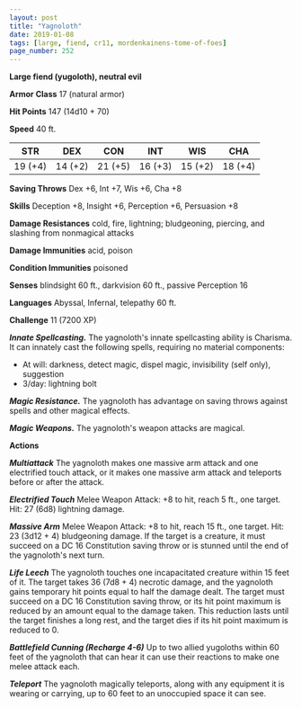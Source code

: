 ```yaml
---
layout: post
title: "Yagnoloth"
date: 2019-01-08
tags: [large, fiend, cr11, mordenkainens-tome-of-foes]
page_number: 252
---
```


**Large fiend (yugoloth), neutral evil**

**Armor Class** 17 (natural armor)

**Hit Points** 147  (14d10 + 70)

**Speed** 40 ft.

|   STR   |   DEX   |   CON   |   INT   |   WIS   |   CHA   |
|:-------:|:-------:|:-------:|:-------:|:-------:|:-------:|
| 19 (+4) | 14 (+2) | 21 (+5) | 16 (+3) | 15 (+2) | 18 (+4) |

**Saving Throws** Dex +6, Int +7, Wis +6, Cha +8

**Skills** Deception +8, Insight +6, Perception +6, Persuasion +8

**Damage Resistances** cold, fire, lightning; bludgeoning, piercing, and slashing from nonmagical attacks

**Damage Immunities** acid, poison

**Condition Immunities** poisoned

**Senses** blindsight 60 ft., darkvision 60 ft., passive Perception 16

**Languages** Abyssal, Infernal, telepathy 60 ft.

**Challenge** 11 (7200 XP)

***Innate Spellcasting.*** The yagnoloth's innate spellcasting ability is Charisma. It can innately cast the following spells, requiring no material components:
* At will: darkness, detect magic, dispel magic, invisibility (self only), suggestion
* 3/day: lightning bolt

***Magic Resistance.*** The yagnoloth has advantage on saving throws against spells and other magical effects.

***Magic Weapons.*** The yagnoloth's weapon attacks are magical.

**Actions**

***Multiattack*** The yagnoloth makes one massive arm attack and one electrified touch attack, or it makes one massive arm attack and teleports before or after the attack.

***Electrified Touch*** Melee Weapon Attack: +8 to hit, reach 5 ft., one target. Hit: 27 (6d8) lightning damage.

***Massive Arm*** Melee Weapon Attack: +8 to hit, reach 15 ft., one target. Hit: 23 (3d12 + 4) bludgeoning damage. If the target is a creature, it must succeed on a DC 16 Constitution saving throw or is stunned until the end of the yagnoloth's next turn.

***Life Leech*** The yagnoloth touches one incapacitated creature within 15 feet of it. The target takes 36 (7d8 + 4) necrotic damage, and the yagnoloth gains temporary hit points equal to half the damage dealt. The target must succeed on a DC 16 Constitution saving throw, or its hit point maximum is reduced by an amount equal to the damage taken. This reduction lasts until the target finishes a long rest, and the target dies if its hit point maximum is reduced to 0.

***Battlefield Cunning (Recharge 4-6)*** Up to two allied yugoloths within 60 feet of the yagnoloth that can hear it can use their reactions to make one melee attack each.

***Teleport*** The yagnoloth magically teleports, along with any equipment it is wearing or carrying, up to 60 feet to an unoccupied space it can see.